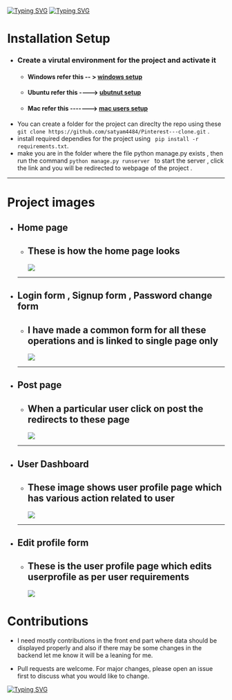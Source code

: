 <!-- ![](text.svg) -->
[![Typing SVG](https://readme-typing-svg.herokuapp.com?size=35&center=true&width=600&lines=Welcome+to+Pinterest-Clone)](https://git.io/typing-svg)
[![Typing SVG](https://readme-typing-svg.herokuapp.com?color=F70491&size=35&center=true&width=600&lines=Build+using+Django-Framework)](https://git.io/typing-svg)


# Installation Setup
  - ### Create a virutal environment for the project and activate it
    -  #### Windows refer this -- > [windows setup](https://www.stanleyulili.com/django/how-to-install-django-on-windows/)
    - #### Ubuntu refer this ----> [ubutnut setup](https://www.javatpoint.com/django-virtual-environment-setup)
    - #### Mac refer this -------> [mac users setup](https://appdividend.com/2018/03/28/how-to-install-django-in-mac/)
  - You can create a folder for the project can direclty the repo using these ` git clone https://github.com/satyam4484/Pinterest---clone.git` .
  - install required dependies for the project using  ` pip install -r requirements.txt`.
  - make you are in the folder where the file python manage.py exists , then run the command `python manage.py runserver ` to start the server , click the link and you will be redirected to webpage of the project .

___

# Project images 
  - ## Home page 
    - ## These is how the home page looks 
       ![](github_image/home.png)
    ------
  - ## Login form , Signup form , Password change form
    - ## I have made a common form for all these operations and is linked to single page only
        ![](github_image/login.png)
    -----
  - ## Post page 
    - ## When a particular user click on post the redirects to these page 
        ![](github_image/post.png)
    -----
  - ## User Dashboard 
    - ## These image shows user profile page which has various action related to user
        ![](github_image/dashboard.png)
    ----
  - ## Edit profile form 
    - ## These is the user profile page which edits userprofile as per user requirements
        ![](github_image/editprofile.png)


# Contributions
  -  I need mostly contributions in the front end part where data should be displayed properly and also if there may be some changes in the backend let me know it will be a leaning for me.

  - Pull requests are welcome. For major changes, please open an issue first to discuss what you would like to change.


[![Typing SVG](https://readme-typing-svg.herokuapp.com?color=B60755&size=30&center=true&vCenter=true&width=500&lines=Thank+You+for+visiting+)](https://git.io/typing-svg)
